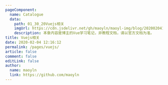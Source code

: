 ```yaml
---
pageComponent:
  name: Catalogue
  data:
    path: 01_30_20Vuejs相关
    imgUrl: https://cdn.jsdelivr.net/gh/maoyln/maoyl-img/blog/20200204143633.png
    description: 本章内容是博主的Vue学习笔记，非教程文档，请以官方文档为准。
title: Vuejs相关
date: 2020-02-04 12:16:12
permalink: /pages/vuejs/
article: false
comment: false
editLink: false
author:
  name: maoyln
  link: https://github.com/maoyln
---
```

